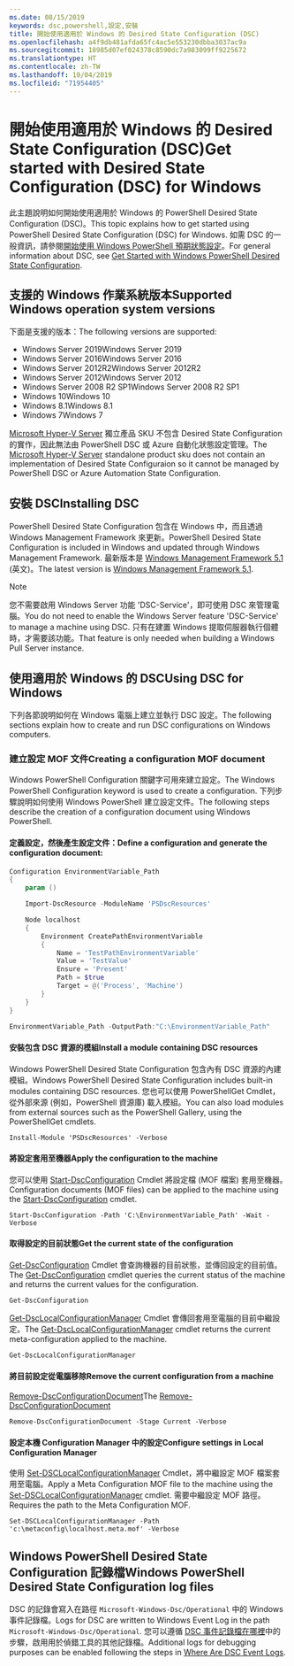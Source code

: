 ```yaml
---
ms.date: 08/15/2019
keywords: dsc,powershell,設定,安裝
title: 開始使用適用於 Windows 的 Desired State Configuration (DSC)
ms.openlocfilehash: a4f9db481afda65fc4ac5e553230dbba3037ac9a
ms.sourcegitcommit: 18985d07ef024378c8590dc7a983099ff9225672
ms.translationtype: HT
ms.contentlocale: zh-TW
ms.lasthandoff: 10/04/2019
ms.locfileid: "71954405"
---
```

# <a name="get-started-with-desired-state-configuration-dsc-for-windows"></a><span data-ttu-id="5c363-103">開始使用適用於 Windows 的 Desired State Configuration (DSC)</span><span class="sxs-lookup"><span data-stu-id="5c363-103">Get started with Desired State Configuration (DSC) for Windows</span></span>

<span data-ttu-id="5c363-104">此主題說明如何開始使用適用於 Windows 的 PowerShell Desired State Configuration (DSC)。</span><span class="sxs-lookup"><span data-stu-id="5c363-104">This topic explains how to get started using PowerShell Desired State Configuration (DSC) for Windows.</span></span>
<span data-ttu-id="5c363-105">如需 DSC 的一般資訊，請參閱[開始使用 Windows PowerShell 預期狀態設定](../overview/overview.md)。</span><span class="sxs-lookup"><span data-stu-id="5c363-105">For general information about DSC, see [Get Started with Windows PowerShell Desired State Configuration](../overview/overview.md).</span></span>

## <a name="supported-windows-operation-system-versions"></a><span data-ttu-id="5c363-106">支援的 Windows 作業系統版本</span><span class="sxs-lookup"><span data-stu-id="5c363-106">Supported Windows operation system versions</span></span>

<span data-ttu-id="5c363-107">下面是支援的版本：</span><span class="sxs-lookup"><span data-stu-id="5c363-107">The following versions are supported:</span></span>

- <span data-ttu-id="5c363-108">Windows Server 2019</span><span class="sxs-lookup"><span data-stu-id="5c363-108">Windows Server 2019</span></span>
- <span data-ttu-id="5c363-109">Windows Server 2016</span><span class="sxs-lookup"><span data-stu-id="5c363-109">Windows Server 2016</span></span>
- <span data-ttu-id="5c363-110">Windows Server 2012R2</span><span class="sxs-lookup"><span data-stu-id="5c363-110">Windows Server 2012R2</span></span>
- <span data-ttu-id="5c363-111">Windows Server 2012</span><span class="sxs-lookup"><span data-stu-id="5c363-111">Windows Server 2012</span></span>
- <span data-ttu-id="5c363-112">Windows Server 2008 R2 SP1</span><span class="sxs-lookup"><span data-stu-id="5c363-112">Windows Server 2008 R2 SP1</span></span>
- <span data-ttu-id="5c363-113">Windows 10</span><span class="sxs-lookup"><span data-stu-id="5c363-113">Windows 10</span></span>
- <span data-ttu-id="5c363-114">Windows 8.1</span><span class="sxs-lookup"><span data-stu-id="5c363-114">Windows 8.1</span></span>
- <span data-ttu-id="5c363-115">Windows 7</span><span class="sxs-lookup"><span data-stu-id="5c363-115">Windows 7</span></span>

<span data-ttu-id="5c363-116">[Microsoft Hyper-V Server](/windows-server/virtualization/hyper-v/hyper-v-server-2016) 獨立產品 SKU 不包含 Desired State Configuration 的實作，因此無法由 PowerShell DSC 或 Azure 自動化狀態設定管理。</span><span class="sxs-lookup"><span data-stu-id="5c363-116">The [Microsoft Hyper-V Server](/windows-server/virtualization/hyper-v/hyper-v-server-2016) standalone product sku does not contain an implementation of Desired State Configuraion so it cannot be managed by PowerShell DSC or Azure Automation State Configuration.</span></span>

## <a name="installing-dsc"></a><span data-ttu-id="5c363-117">安裝 DSC</span><span class="sxs-lookup"><span data-stu-id="5c363-117">Installing DSC</span></span>

<span data-ttu-id="5c363-118">PowerShell Desired State Configuration 包含在 Windows 中，而且透過 Windows Management Framework 來更新。</span><span class="sxs-lookup"><span data-stu-id="5c363-118">PowerShell Desired State Configuration is included in Windows and updated through Windows Management Framework.</span></span>
<span data-ttu-id="5c363-119">最新版本是 [Windows Management Framework 5.1](https://www.microsoft.com/en-us/download/details.aspx?id=54616) \(英文\)。</span><span class="sxs-lookup"><span data-stu-id="5c363-119">The latest version is [Windows Management Framework 5.1](https://www.microsoft.com/en-us/download/details.aspx?id=54616).</span></span>

> [!NOTE]
> <span data-ttu-id="5c363-120">您不需要啟用 Windows Server 功能 'DSC-Service'，即可使用 DSC 來管理電腦。</span><span class="sxs-lookup"><span data-stu-id="5c363-120">You do not need to enable the Windows Server feature 'DSC-Service' to manage a machine using DSC.</span></span>
> <span data-ttu-id="5c363-121">只有在建置 Windows 提取伺服器執行個體時，才需要該功能。</span><span class="sxs-lookup"><span data-stu-id="5c363-121">That feature is only needed when building a Windows Pull Server instance.</span></span>

## <a name="using-dsc-for-windows"></a><span data-ttu-id="5c363-122">使用適用於 Windows 的 DSC</span><span class="sxs-lookup"><span data-stu-id="5c363-122">Using DSC for Windows</span></span>

<span data-ttu-id="5c363-123">下列各節說明如何在 Windows 電腦上建立並執行 DSC 設定。</span><span class="sxs-lookup"><span data-stu-id="5c363-123">The following sections explain how to create and run DSC configurations on Windows computers.</span></span>

### <a name="creating-a-configuration-mof-document"></a><span data-ttu-id="5c363-124">建立設定 MOF 文件</span><span class="sxs-lookup"><span data-stu-id="5c363-124">Creating a configuration MOF document</span></span>

<span data-ttu-id="5c363-125">Windows PowerShell Configuration 關鍵字可用來建立設定。</span><span class="sxs-lookup"><span data-stu-id="5c363-125">The Windows PowerShell Configuration keyword is used to create a configuration.</span></span>
<span data-ttu-id="5c363-126">下列步驟說明如何使用 Windows PowerShell 建立設定文件。</span><span class="sxs-lookup"><span data-stu-id="5c363-126">The following steps describe the creation of a configuration document using Windows PowerShell.</span></span>

#### <a name="define-a-configuration-and-generate-the-configuration-document"></a><span data-ttu-id="5c363-127">定義設定，然後產生設定文件：</span><span class="sxs-lookup"><span data-stu-id="5c363-127">Define a configuration and generate the configuration document:</span></span>

```powershell
Configuration EnvironmentVariable_Path
{
    param ()

    Import-DscResource -ModuleName 'PSDscResources'

    Node localhost
    {
        Environment CreatePathEnvironmentVariable
        {
            Name = 'TestPathEnvironmentVariable'
            Value = 'TestValue'
            Ensure = 'Present'
            Path = $true
            Target = @('Process', 'Machine')
        }
    }
}

EnvironmentVariable_Path -OutputPath:"C:\EnvironmentVariable_Path"
```
#### <a name="install-a-module-containing-dsc-resources"></a><span data-ttu-id="5c363-128">安裝包含 DSC 資源的模組</span><span class="sxs-lookup"><span data-stu-id="5c363-128">Install a module containing DSC resources</span></span>

<span data-ttu-id="5c363-129">Windows PowerShell Desired State Configuration 包含內有 DSC 資源的內建模組。</span><span class="sxs-lookup"><span data-stu-id="5c363-129">Windows PowerShell Desired State Configuration includes built-in modules containing DSC resources.</span></span>
<span data-ttu-id="5c363-130">您也可以使用 PowerShellGet Cmdlet，從外部來源 (例如，PowerShell 資源庫) 載入模組。</span><span class="sxs-lookup"><span data-stu-id="5c363-130">You can also load modules from external sources such as the PowerShell Gallery, using the PowerShellGet cmdlets.</span></span>

`Install-Module 'PSDscResources' -Verbose`

#### <a name="apply-the-configuration-to-the-machine"></a><span data-ttu-id="5c363-131">將設定套用至機器</span><span class="sxs-lookup"><span data-stu-id="5c363-131">Apply the configuration to the machine</span></span>

<span data-ttu-id="5c363-132">您可以使用 [Start-DscConfiguration](/powershell/module/psdesiredstateconfiguration/start-dscconfiguration) Cmdlet 將設定檔 (MOF 檔案) 套用至機器。</span><span class="sxs-lookup"><span data-stu-id="5c363-132">Configuration documents (MOF files) can be applied to the machine using the [Start-DscConfiguration](/powershell/module/psdesiredstateconfiguration/start-dscconfiguration) cmdlet.</span></span>

`Start-DscConfiguration -Path 'C:\EnvironmentVariable_Path' -Wait -Verbose`

#### <a name="get-the-current-state-of-the-configuration"></a><span data-ttu-id="5c363-133">取得設定的目前狀態</span><span class="sxs-lookup"><span data-stu-id="5c363-133">Get the current state of the configuration</span></span>

<span data-ttu-id="5c363-134">[Get-DscConfiguration](/powershell/module/psdesiredstateconfiguration/get-dscconfiguration) Cmdlet 會查詢機器的目前狀態，並傳回設定的目前值。</span><span class="sxs-lookup"><span data-stu-id="5c363-134">The [Get-DscConfiguration](/powershell/module/psdesiredstateconfiguration/get-dscconfiguration) cmdlet queries the current status of the machine and returns the current values for the configuration.</span></span>

`Get-DscConfiguration`

<span data-ttu-id="5c363-135">[Get-DscLocalConfigurationManager](/powershell/module/psdesiredstateconfiguration/get-dscLocalConfigurationManager) Cmdlet 會傳回套用至電腦的目前中繼設定。</span><span class="sxs-lookup"><span data-stu-id="5c363-135">The [Get-DscLocalConfigurationManager](/powershell/module/psdesiredstateconfiguration/get-dscLocalConfigurationManager) cmdlet returns the current meta-configuration applied to the machine.</span></span>

`Get-DscLocalConfigurationManager`

#### <a name="remove-the-current-configuration-from-a-machine"></a><span data-ttu-id="5c363-136">將目前設定從電腦移除</span><span class="sxs-lookup"><span data-stu-id="5c363-136">Remove the current configuration from a machine</span></span>

<span data-ttu-id="5c363-137">[Remove-DscConfigurationDocument](/powershell/module/psdesiredstateconfiguration/remove-dscconfigurationdocument)</span><span class="sxs-lookup"><span data-stu-id="5c363-137">The [Remove-DscConfigurationDocument](/powershell/module/psdesiredstateconfiguration/remove-dscconfigurationdocument)</span></span>

`Remove-DscConfigurationDocument -Stage Current -Verbose`

#### <a name="configure-settings-in-local-configuration-manager"></a><span data-ttu-id="5c363-138">設定本機 Configuration Manager 中的設定</span><span class="sxs-lookup"><span data-stu-id="5c363-138">Configure settings in Local Configuration Manager</span></span>

<span data-ttu-id="5c363-139">使用 [Set-DSCLocalConfigurationManager](/powershell/module/PSDesiredStateConfiguration/Set-DscLocalConfigurationManager) Cmdlet，將中繼設定 MOF 檔案套用至電腦。</span><span class="sxs-lookup"><span data-stu-id="5c363-139">Apply a Meta Configuration MOF file to the machine using the [Set-DSCLocalConfigurationManager](/powershell/module/PSDesiredStateConfiguration/Set-DscLocalConfigurationManager) cmdlet.</span></span>
<span data-ttu-id="5c363-140">需要中繼設定 MOF 路徑。</span><span class="sxs-lookup"><span data-stu-id="5c363-140">Requires the path to the Meta Configuration MOF.</span></span>

`Set-DSCLocalConfigurationManager -Path 'c:\metaconfig\localhost.meta.mof' -Verbose`

## <a name="windows-powershell-desired-state-configuration-log-files"></a><span data-ttu-id="5c363-141">Windows PowerShell Desired State Configuration 記錄檔</span><span class="sxs-lookup"><span data-stu-id="5c363-141">Windows PowerShell Desired State Configuration log files</span></span>

<span data-ttu-id="5c363-142">DSC 的記錄會寫入在路徑 `Microsoft-Windows-Dsc/Operational` 中的 Windows 事件記錄檔。</span><span class="sxs-lookup"><span data-stu-id="5c363-142">Logs for DSC are written to Windows Event Log in the path `Microsoft-Windows-Dsc/Operational`.</span></span>
<span data-ttu-id="5c363-143">您可以遵循 [DSC 事件記錄檔在哪裡](/powershell/dsc/troubleshooting/troubleshooting#where-are-dsc-event-logs)中的步驟，啟用用於偵錯工具的其他記錄檔。</span><span class="sxs-lookup"><span data-stu-id="5c363-143">Additional logs for debugging purposes can be enabled following the steps in [Where Are DSC Event Logs](/powershell/dsc/troubleshooting/troubleshooting#where-are-dsc-event-logs).</span></span>
